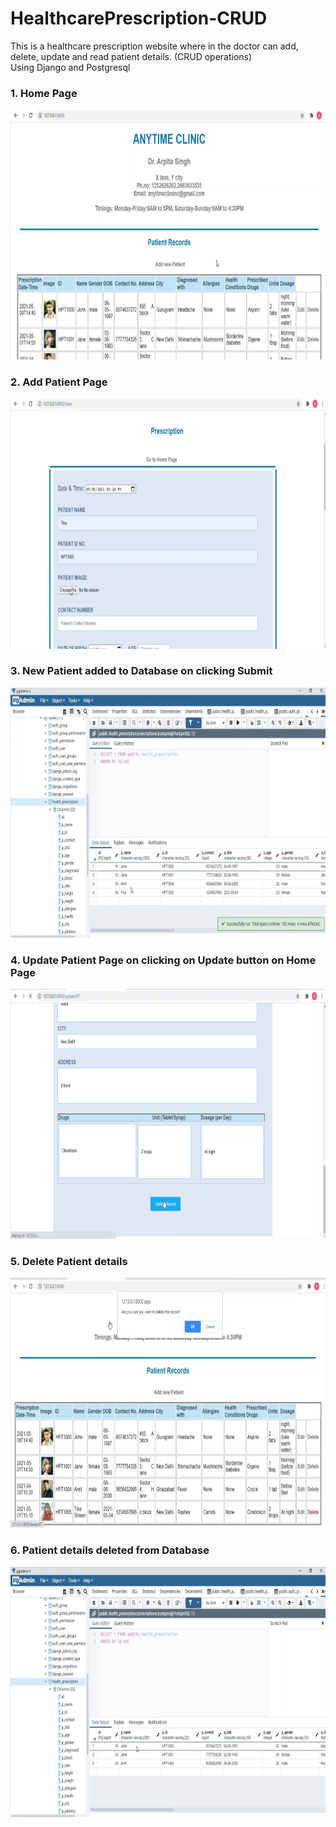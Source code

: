 # HealthcarePrescription-CRUD
This is a healthcare prescription website where in the doctor can add, delete, update and read patient details. (CRUD operations) <br>
Using Django and Postgresql

<h3>1. Home Page </h3>
<img src="Image/Screenshot (108).png" height="400">

<h3>2. Add Patient Page </h3>
<img src="Image/Screenshot (114).png" height="400">

<h3>3. New Patient added to Database on clicking Submit </h3>
<img src="Image/Screenshot (109).png" height="400">

<h3>4. Update Patient Page on clicking on Update button on Home Page </h3>
<img src="Image/Screenshot (111).png" height="400">

<h3>5. Delete Patient details </h3>
<img src="Image/Screenshot (112).png" height="400">

<h3>6. Patient details deleted from Database </h3>
<img src="Image/Screenshot (113).png" height="400">
